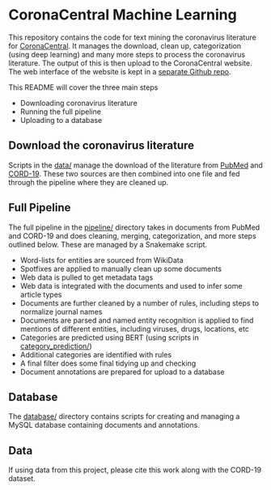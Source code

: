 # CoronaCentral Machine Learning

This repository contains the code for text mining the coronavirus literature for [CoronaCentral](https://coronacentral.ai). It manages the download, clean up, categorization (using deep learning) and many more steps to process the coronavirus literature. The output of this is then upload to the CoronaCentral website. The web interface of the website is kept in a [separate Github repo](https://github.com/jakelever/corona-web).

This README will cover the three main steps
 - Downloading coronavirus literature
 - Running the full pipeline
 - Uploading to a database
 
## Download the coronavirus literature

Scripts in the [data/](https://github.com/jakelever/corona-ml/tree/master/data) manage the download of the literature from [PubMed](https://www.nlm.nih.gov/databases/download/pubmed_medline.html) and [CORD-19](https://www.semanticscholar.org/cord19/download). These two sources are then combined into one file and fed through the pipeline where they are cleaned up.

## Full Pipeline

The full pipeline in the [pipeline/](https://github.com/jakelever/corona-ml/tree/master/pipeline) directory takes in documents from PubMed and CORD-19 and does cleaning, merging, categorization, and more steps outlined below. These are managed by a Snakemake script.

- Word-lists for entities are sourced from WikiData
- Spotfixes are applied to manually clean up some documents
- Web data is pulled to get metadata tags
- Web data is integrated with the documents and used to infer some article types
- Documents are further cleaned by a number of rules, including steps to normalize journal names
- Documents are parsed and named entity recognition is applied to find mentions of different entities, including viruses, drugs, locations, etc
- Categories are predicted using BERT (using scripts in [category_prediction/](https://github.com/jakelever/corona-ml/tree/master/category_prediction))
- Additional categories are identified with rules
- A final filter does some final tidying up and checking
- Document annotations are prepared for upload to a database

## Database

The [database/](https://github.com/jakelever/corona-ml/tree/master/database) directory contains scripts for creating and managing a MySQL database containing documents and annotations.

## Data

If using data from this project, please cite this work along with the CORD-19 dataset.